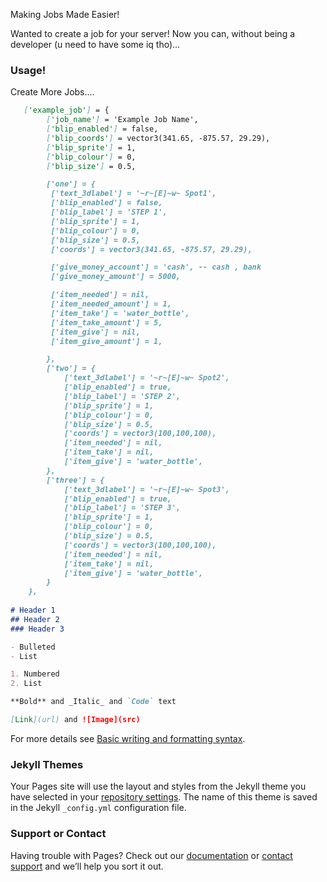 
Making Jobs Made Easier!

Wanted to create a job for your server! Now you can, without being a developer (u need to have some iq tho)...

### Usage!

Create More Jobs....

```markdown
   ['example_job'] = {
        ['job_name'] = 'Example Job Name',
        ['blip_enabled'] = false,
        ['blip_coords'] = vector3(341.65, -875.57, 29.29),
        ['blip_sprite'] = 1,
        ['blip_colour'] = 0,
        ['blip_size'] = 0.5,

        ['one'] = {
         ['text_3dlabel'] = '~r~[E]~w~ Spot1',
         ['blip_enabled'] = false,
         ['blip_label'] = 'STEP 1',
         ['blip_sprite'] = 1,
         ['blip_colour'] = 0,
         ['blip_size'] = 0.5,
         ['coords'] = vector3(341.65, -875.57, 29.29),

         ['give_money_account'] = 'cash', -- cash , bank
         ['give_money_amount'] = 5000, 

         ['item_needed'] = nil,
         ['item_needed_amount'] = 1,
         ['item_take'] = 'water_bottle',
         ['item_take_amount'] = 5,
         ['item_give'] = nil,
         ['item_give_amount'] = 1,

        },
        ['two'] = {
            ['text_3dlabel'] = '~r~[E]~w~ Spot2',
            ['blip_enabled'] = true,
            ['blip_label'] = 'STEP 2',
            ['blip_sprite'] = 1,
            ['blip_colour'] = 0,
            ['blip_size'] = 0.5,
            ['coords'] = vector3(100,100,100),
            ['item_needed'] = nil,
            ['item_take'] = nil,
            ['item_give'] = 'water_bottle',
        },
        ['three'] = {
            ['text_3dlabel'] = '~r~[E]~w~ Spot3',
            ['blip_enabled'] = true,
            ['blip_label'] = 'STEP 3',
            ['blip_sprite'] = 1,
            ['blip_colour'] = 0,
            ['blip_size'] = 0.5,
            ['coords'] = vector3(100,100,100),
            ['item_needed'] = nil,
            ['item_take'] = nil,
            ['item_give'] = 'water_bottle',
        }
    },
    
# Header 1
## Header 2
### Header 3

- Bulleted
- List

1. Numbered
2. List

**Bold** and _Italic_ and `Code` text

[Link](url) and ![Image](src)
```

For more details see [Basic writing and formatting syntax](https://docs.github.com/en/github/writing-on-github/getting-started-with-writing-and-formatting-on-github/basic-writing-and-formatting-syntax).

### Jekyll Themes

Your Pages site will use the layout and styles from the Jekyll theme you have selected in your [repository settings](https://github.com/yamieboi/qb-quickjobs/settings/pages). The name of this theme is saved in the Jekyll `_config.yml` configuration file.

### Support or Contact

Having trouble with Pages? Check out our [documentation](https://docs.github.com/categories/github-pages-basics/) or [contact support](https://support.github.com/contact) and we’ll help you sort it out.
